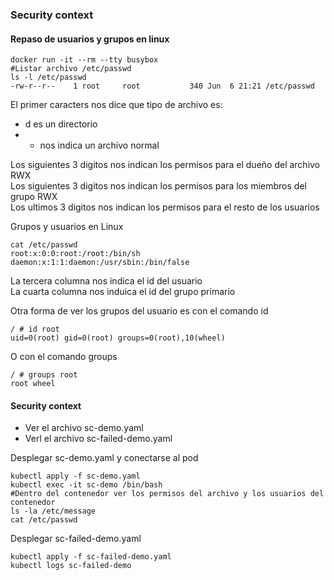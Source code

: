 ### Security context  

#### Repaso de usuarios y grupos en linux  
```
docker run -it --rm --tty busybox
#Listar archivo /etc/passwd
ls -l /etc/passwd
-rw-r--r--    1 root     root           340 Jun  6 21:21 /etc/passwd
```  
El primer caracters nos dice que tipo de archivo es:  
* d es un directorio  
* - nos indica un archivo normal  

Los siguientes 3 digitos nos indican los permisos para el dueño del archivo RWX  
Los siguientes 3 digitos nos indican los permisos para los miembros del grupo  RWX  
Los ultimos 3 digitos nos indican los permisos para el resto de los usuarios  

Grupos y usuarios en Linux  
```
cat /etc/passwd
root:x:0:0:root:/root:/bin/sh
daemon:x:1:1:daemon:/usr/sbin:/bin/false
```  
La tercera columna nos indica el id del usuario  
La cuarta columna nos induica el id del grupo primario  

Otra forma de ver los grupos del usuario es con el comando id  
```
/ # id root
uid=0(root) gid=0(root) groups=0(root),10(wheel)
```  
O con el comando groups  
```
/ # groups root
root wheel
```  

#### Security context  
- Ver el archivo sc-demo.yaml  
- Verl el archivo sc-failed-demo.yaml  

Desplegar sc-demo.yaml y conectarse al pod  
```
kubectl apply -f sc-demo.yaml
kubectl exec -it sc-demo /bin/bash
#Dentro del contenedor ver los permisos del archivo y los usuarios del contenedor
ls -la /etc/message
cat /etc/passwd
```  

Desplegar sc-failed-demo.yaml  
```
kubectl apply -f sc-failed-demo.yaml
kubectl logs sc-failed-demo
```

